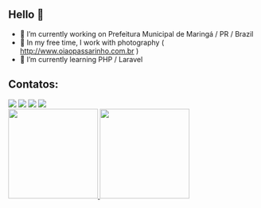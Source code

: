 ## Hello 👋

<!--
**CarlosBuda/CarlosBuda** is a ✨ _special_ ✨ repository because its `README.md` (this file) appears on your GitHub profile.
- 🌱 I’m currently learning ...
- 👯 I’m looking to collaborate on ...
- 🤔 I’m looking for help with ...
- 💬 Ask me about ...
- 📫 How to reach me: ...
- 😄 Pronouns: ...
- ⚡ Fun fact: ...
-->
- 🔭 I’m currently working on Prefeitura Municipal de Maringá / PR / Brazil
- 🔭 In my free time, I work with photography ( http://www.oiaopassarinho.com.br )
- 🌱 I’m currently learning PHP / Laravel

## Contatos:
<div>
<a href="https://www.youtube.com/@CarlosBuda" target="_blank"><img loading="lazy" src="https://img.shields.io/badge/YouTube-FF0000?style=for-the-badge&logo=youtube&logoColor=white" target="_blank"></a>
<a href="https://instagram.com/carlosbudamga" target="_blank"><img loading="lazy" src="https://img.shields.io/badge/-Instagram-%23E4405F?style=for-the-badge&logo=instagram&logoColor=white" target="_blank"></a>
<a href = "mailto:carlos.mga@gmail.com"><img loading="lazy" src="https://img.shields.io/badge/Gmail-D14836?style=for-the-badge&logo=gmail&logoColor=white" target="_blank"></a>
<a href="https://www.linkedin.com/in/carlosamyutani/" target="_blank"><img loading="lazy" src="https://img.shields.io/badge/-LinkedIn-%230077B5?style=for-the-badge&logo=linkedin&logoColor=white" target="_blank"></a>  
</div>

<div>
<a href="https://github.com/CarlosBuda">
<img loading="lazy" height="180em" src="https://github-readme-stats.vercel.app/api/top-langs/?username=CarlosBuda&layout=compact&langs_count=7&theme=dracula"/>
<img loading="lazy" height="180em" src="https://github-readme-stats.vercel.app/api?username=CarlosBuda&show_icons=true&theme=dracula&include_all_commits=true&count_private=true"/>
</div>
